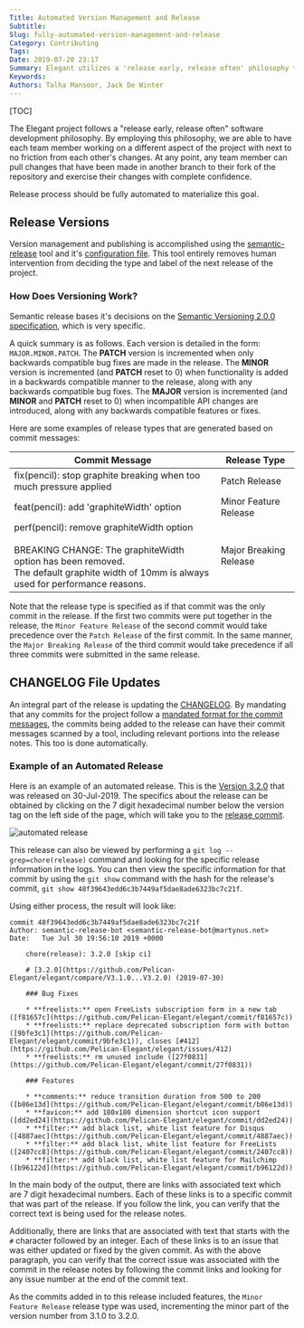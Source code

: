 ```yaml
---
Title: Automated Version Management and Release
Subtitle:
Slug: fully-automated-version-management-and-release
Category: Contributing
Tags:
Date: 2019-07-20 23:17
Summary: Elegant utilizes a 'release early, release often' philosophy that embraces a fully automated release process.
Keywords:
Authors: Talha Mansoor, Jack De Winter
---
```


[TOC]

The Elegant project follows a "release early, release often" software development philosophy.
By employing this philosophy, we are able to have each team member working on a different
aspect of the project with next to no friction from each other's changes. At any point, any team
member can pull changes that have been made in another branch to their fork of the repository
and exercise their changes with complete confidence.

Release process should be fully automated to materialize this goal.

## Release Versions

Version management and publishing is accomplished using the
[semantic-release](https://github.com/semantic-release/semantic-release) tool and it's
[configuration file](https://github.com/Pelican-Elegant/elegant/blob/master/.releaserc.json).
This tool entirely removes human intervention from deciding the type and label of the next release of the project.

### How Does Versioning Work?

Semantic release bases it's decisions on the
[Semantic Versioning 2.0.0 specification](https://semver.org/), which is very specific.

A quick summary is as follows. Each version is detailed in the form: `MAJOR.MINOR.PATCH`.
The **PATCH** version is incremented when only backwards compatible bug fixes are made in the
release. The **MINOR** version is incremented (and **PATCH** reset to 0) when functionality
is added in a backwards compatible manner to the release, along with any backwards compatible
bug fixes. The **MAJOR** version is incremented (and **MINOR** and **PATCH** reset to 0) when
incompatible API changes are introduced, along with any backwards compatible features or fixes.

Here are some examples of release types that are generated based on commit messages:

<!-- yaspeller ignore:start -->

| Commit Message                                                                                                                                                                             | Release Type           |
| ------------------------------------------------------------------------------------------------------------------------------------------------------------------------------------------ | ---------------------- |
| fix(pencil): stop graphite breaking when too much pressure applied                                                                                                                         | Patch Release          |
| feat(pencil): add 'graphiteWidth' option                                                                                                                                                   | Minor Feature Release  |
| perf(pencil): remove graphiteWidth option<br><br>BREAKING CHANGE: The graphiteWidth option has been removed.<br>The default graphite width of 10mm is always used for performance reasons. | Major Breaking Release |

<!-- yaspeller ignore:end -->

Note that the release type is specified as if that commit was the only commit in the release.
If the first two commits were put together in the release, the `Minor Feature Release` of the
second commit would take precedence over the `Patch Release` of the first commit. In the same
manner, the `Major Breaking Release` of the third commit would take precedence if all three
commits were submitted in the same release.

## CHANGELOG File Updates

An integral part of the release is updating the
[CHANGELOG](https://github.com/Pelican-Elegant/elegant/blob/master/CHANGELOG.md).
By mandating that any commits for the project follow a
[mandated format for the commit messages]({filename}./git-commit-guidelines.md),
the commits being added to the release can have their commit messages scanned by a tool,
including relevant portions into the release notes. This too is done automatically.

### Example of an Automated Release

Here is an example of an automated release. This is the
[Version 3.2.0](https://github.com/Pelican-Elegant/elegant/releases/tag/V3.2.0) that
was released on 30-Jul-2019. The specifics about the release can be obtained by clicking
on the 7 digit hexadecimal number below the version tag on the left side of the page, which
will take you to the [release commit](https://github.com/Pelican-Elegant/elegant/commit/48f39643edd6c3b7449af5dae8ade6323bc7c21f).

![automated release]({static}/images/automated-release.png)

This release can also be viewed by performing a `git log --grep=chore(release)` command and
looking for the specific release information in the logs. You can then view the specific
information for that commit by using the `git show` command with the hash for the release's
commit, `git show 48f39643edd6c3b7449af5dae8ade6323bc7c21f`.

Using either process, the result will look like:

```text
commit 48f39643edd6c3b7449af5dae8ade6323bc7c21f
Author: semantic-release-bot <semantic-release-bot@martynus.net>
Date:   Tue Jul 30 19:56:10 2019 +0000

    chore(release): 3.2.0 [skip ci]

    # [3.2.0](https://github.com/Pelican-Elegant/elegant/compare/V3.1.0...V3.2.0) (2019-07-30)

    ### Bug Fixes

    * **freelists:** open FreeLists subscription form in a new tab ([f81657c](https://github.com/Pelican-Elegant/elegant/commit/f81657c))
    * **freelists:** replace deprecated subscription form with button ([9bfe3c1](https://github.com/Pelican-Elegant/elegant/commit/9bfe3c1)), closes [#412](https://github.com/Pelican-Elegant/elegant/issues/412)
    * **freelists:** rm unused include ([27f0831](https://github.com/Pelican-Elegant/elegant/commit/27f0831))

    ### Features

    * **comments:** reduce transition duration from 500 to 200 ([b86e13d](https://github.com/Pelican-Elegant/elegant/commit/b86e13d))
    * **favicon:** add 180x180 dimension shortcut icon support ([dd2ed24](https://github.com/Pelican-Elegant/elegant/commit/dd2ed24))
    * **filter:** add black list, white list feature for Disqus ([4887aec](https://github.com/Pelican-Elegant/elegant/commit/4887aec))
    * **filter:** add black list, white list feature for FreeLists ([2407cc8](https://github.com/Pelican-Elegant/elegant/commit/2407cc8))
    * **filter:** add black list, white list feature for Mailchimp ([b96122d](https://github.com/Pelican-Elegant/elegant/commit/b96122d))
```

In the main body of the output, there are links with associated text which are 7 digit
hexadecimal numbers. Each of these links is to a specific commit that was part of the
release. If you follow the link, you can verify that the correct text is being used for the
release notes.

Additionally, there are links that are associated with text that starts with the `#`
character followed by an integer. Each of these links is to an issue that was either updated or
fixed by the given commit. As with the above paragraph, you can verify that the correct
issue was associated with the commit in the release notes by following the commit links and
looking for any issue number at the end of the commit text.

As the commits added in to this release included features, the `Minor Feature Release` release
type was used, incrementing the minor part of the version number from 3.1.0 to 3.2.0.
